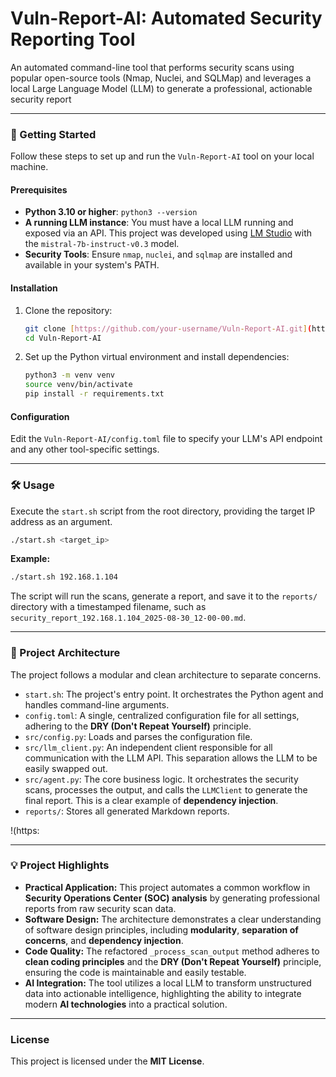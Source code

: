# Vuln-Report-AI: Automated Security Reporting Tool

An automated command-line tool that performs security scans using popular open-source tools (Nmap, Nuclei, and SQLMap) and leverages a local Large Language Model (LLM) to generate a professional, actionable security report

***

### **🚀 Getting Started**

Follow these steps to set up and run the `Vuln-Report-AI` tool on your local machine.

#### **Prerequisites**

* **Python 3.10 or higher**: `python3 --version`
* **A running LLM instance**: You must have a local LLM running and exposed via an API. This project was developed using [LM Studio](https://lmstudio.ai/) with the `mistral-7b-instruct-v0.3` model.
* **Security Tools**: Ensure `nmap`, `nuclei`, and `sqlmap` are installed and available in your system's PATH.

#### **Installation**

1.  Clone the repository:
    ```bash
    git clone [https://github.com/your-username/Vuln-Report-AI.git](https://github.com/your-username/Vuln-Report-AI.git)
    cd Vuln-Report-AI
    ```

2.  Set up the Python virtual environment and install dependencies:
    ```bash
    python3 -m venv venv
    source venv/bin/activate
    pip install -r requirements.txt
    ```

#### **Configuration**

Edit the `Vuln-Report-AI/config.toml` file to specify your LLM's API endpoint and any other tool-specific settings.

***

### **🛠️ Usage**

Execute the `start.sh` script from the root directory, providing the target IP address as an argument.

```bash
./start.sh <target_ip>
````

**Example:**

```bash
./start.sh 192.168.1.104
```

The script will run the scans, generate a report, and save it to the `reports/` directory with a timestamped filename, such as `security_report_192.168.1.104_2025-08-30_12-00-00.md`.

-----

### **📂 Project Architecture**

The project follows a modular and clean architecture to separate concerns.

  * `start.sh`: The project's entry point. It orchestrates the Python agent and handles command-line arguments.
  * `config.toml`: A single, centralized configuration file for all settings, adhering to the **DRY (Don't Repeat Yourself)** principle.
  * `src/config.py`: Loads and parses the configuration file.
  * `src/llm_client.py`: An independent client responsible for all communication with the LLM API. This separation allows the LLM to be easily swapped out.
  * `src/agent.py`: The core business logic. It orchestrates the security scans, processes the output, and calls the `LLMClient` to generate the final report. This is a clear example of **dependency injection**.
  * `reports/`: Stores all generated Markdown reports.

\!(https:

-----

### **💡 Project Highlights**

  * **Practical Application:** This project automates a common workflow in **Security Operations Center (SOC) analysis** by generating professional reports from raw security scan data.
  * **Software Design:** The architecture demonstrates a clear understanding of software design principles, including **modularity**, **separation of concerns**, and **dependency injection**.
  * **Code Quality:** The refactored `_process_scan_output` method adheres to **clean coding principles** and the **DRY (Don't Repeat Yourself)** principle, ensuring the code is maintainable and easily testable.
  * **AI Integration:** The tool utilizes a local LLM to transform unstructured data into actionable intelligence, highlighting the ability to integrate modern **AI technologies** into a practical solution.

-----

### **License**

This project is licensed under the **MIT License**.

